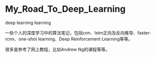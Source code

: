 # My_Road_To_Deep_Learning
deep learning learning

一些个人的深度学习中的算法笔记，包括cnn、lstm正向及反向推导、faster-rcnn、one-shot learning、Deep Reinforcement Learning等等。

很多是参考了网上教程，比如Andrew Ng的课程等等。

